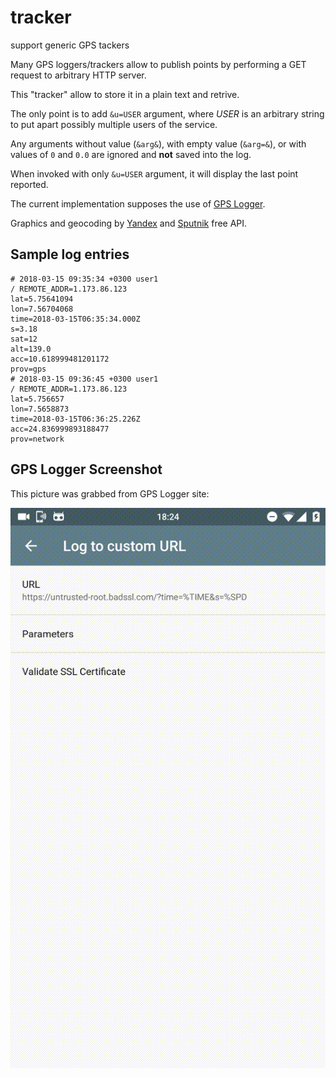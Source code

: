 # tracker
support generic GPS tackers

Many GPS loggers/trackers allow to publish points by performing a GET
request to arbitrary HTTP server.

This "tracker" allow to store it in a plain text and retrive.

The only point is to add `&u=USER` argument, where *USER* is an arbitrary string
to put apart possibly multiple users of the service.

Any arguments without value (`&arg&`), with empty value (`&arg=&`), or with values
of `0` and `0.0` are ignored and **not** saved into the log.

When invoked with only `&u=USER` argument, it will display the last point reported.

The current implementation supposes the use of [GPS Logger](https://code.mendhak.com/gpslogger/).

Graphics and geocoding by [Yandex](https://maps.ya.ru) and [Sputnik](http://maps.sputnik.ru)
 free API.

## Sample log entries

    # 2018-03-15 09:35:34 +0300 user1
    / REMOTE_ADDR=1.173.86.123
    lat=5.75641094
    lon=7.56704068
    time=2018-03-15T06:35:34.000Z
    s=3.18
    sat=12
    alt=139.0
    acc=10.618999481201172
    prov=gps
    # 2018-03-15 09:36:45 +0300 user1
    / REMOTE_ADDR=1.173.86.123
    lat=5.756657
    lon=7.5658873
    time=2018-03-15T06:36:25.226Z
    acc=24.836999893188477
    prov=network

## GPS Logger Screenshot

This picture was grabbed from GPS Logger site:

![Custom URL Setup](img/21sslvalidation.gif)
